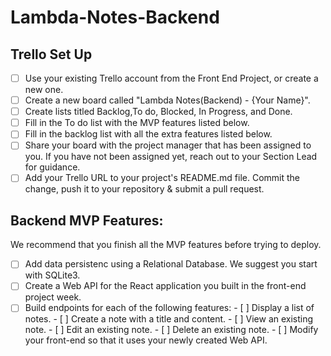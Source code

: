 # Lambda-Notes-Backend

## Trello Set Up

- [ ] Use your existing Trello account from the Front End Project, or create a new one.
- [ ] Create a new board called "Lambda Notes(Backend) - {Your Name}".
- [ ] Create lists titled Backlog,To do, Blocked, In Progress, and Done.
- [ ] Fill in the To do list with the MVP features listed below.
- [ ] Fill in the backlog list with all the extra features listed below.
- [ ] Share your board with the project manager that has been assigned to you. If you have not been assigned yet, reach out to       your Section Lead for guidance.
- [ ] Add your Trello URL to your project's README.md file. Commit the change, push it to your repository & submit a pull           request.

## Backend MVP Features:

We recommend that you finish all the MVP features before trying to deploy.

- [ ] Add data persistenc using a Relational Database. We suggest you start with SQLite3.
- [ ] Create a Web API for the React application you built in the front-end project week.
- [ ] Build endpoints for each of the following features:
          - [ ] Display a list of notes.
          - [ ] Create a note with a title and content.
          - [ ] View an existing note.
          - [ ] Edit an existing note.
          - [ ] Delete an existing note.
          - [ ] Modify your front-end so that it uses your newly created Web API.
